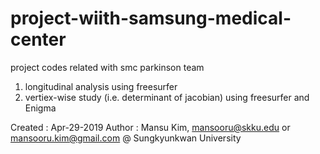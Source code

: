 # project-wiith-samsung-medical-center
project codes related with smc parkinson team

1. longitudinal analysis using freesurfer
2. vertiex-wise study (i.e. determinant of jacobian) using freesurfer and Enigma  

Created : Apr-29-2019 Author : Mansu Kim, mansooru@skku.edu or mansooru.kim@gmail.com @ Sungkyunkwan University
